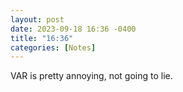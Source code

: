 ```yaml
---
layout: post
date: 2023-09-18 16:36 -0400
title: "16:36"
categories: [Notes]
---
```


VAR is pretty annoying, not going to lie.